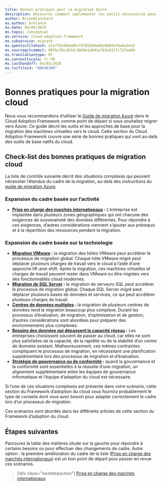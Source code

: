 ```yaml
---
title: Bonnes pratiques pour la migration Azure
description: Découvrez comment implémenter les outils nécessaires pour vous conformer aux bonnes pratiques en matière de migration cloud à l’aide du Cloud Adoption Framework pour Azure.
author: BrianBlanchard
ms.author: brblanch
ms.date: 04/04/2019
ms.topic: conceptual
ms.service: cloud-adoption-framework
ms.subservice: migrate
ms.openlocfilehash: a7affd1d64e80cfdf85504ed62960de78a4a34a5
ms.sourcegitcommit: 88fbc36cd634c3069e1a841a763a5327c737aa84
ms.translationtype: HT
ms.contentlocale: fr-FR
ms.lasthandoff: 04/03/2020
ms.locfileid: "80636380"
---
```

# <a name="best-practices-for-cloud-migration"></a>Bonnes pratiques pour la migration cloud

Nous vous recommandons d’utiliser le [Guide de migration Azure](../azure-migration-guide/index.md) dans le Cloud Adoption Framework comme point de départ si vous souhaitez migrer vers Azure. Ce guide décrit les outils et les approches de base pour la migration des machines virtuelles vers le cloud. Cette section du Cloud Adoption Framework couvre une série de bonnes pratiques qui vont au-delà des outils de base natifs du cloud.

## <a name="cloud-migration-best-practices-checklist"></a>Check-list des bonnes pratiques de migration cloud

La liste de contrôle suivante décrit des situations complexes qui peuvent nécessiter l’étendue du cadre de la migration, au-delà des instructions du [guide de migration Azure](../azure-migration-guide/index.md).

### <a name="business-driven-scope-expansion"></a>Expansion du cadre basée sur l’activité

- **[Prise en charge des marchés internationaux](./multiple-regions.md) :** L’entreprise est implantée dans plusieurs zones géographiques qui ont chacune des exigences de souveraineté des données différentes. Pour répondre à ces exigences, d’autres considérations viennent s’ajouter aux prérequis et à la répartition des ressources pendant la migration.

### <a name="technology-driven-scope-expansion"></a>Expansion du cadre basée sur la technologie

- **[Migration VMware](./vmware-host.md) :** la migration des hôtes VMware peut accélérer le processus de migration global. Chaque hôte VMware migré peut déplacer plusieurs charges de travail vers le cloud à l’aide d’une approche lift-and-shift. Après la migration, ces machines virtuelles et charges de travail peuvent rester dans VMware ou être migrées vers des fonctionnalités cloud modernes.
- **[Migration de SQL Server](./sql-migration.md) :** la migration de serveurs SQL peut accélérer le processus de migration global. Chaque SQL Server migré peut déplacer plusieurs bases de données et services, ce qui peut accélérer plusieurs charges de travail.
- **[Centres de données multiples](./multiple-datacenters.md) :** la migration de plusieurs centres de données rend la migration beaucoup plus complexe. Durant les processus d’évaluation, de migration, d’optimisation et de gestion, d’autres considérations sont abordées pour préparer des environnements plus complexes.
- **[Besoins des données qui dépassent la capacité réseau](./network-capacity-exceeded.md) :** Les entreprises choisissent souvent de passer au cloud, car elles ne sont plus satisfaites de la capacité, de la rapidité ou de la stabilité d’un centre de données existant. Malheureusement, ces mêmes contraintes compliquent le processus de migration, en nécessitant une planification supplémentaire lors des processus de migration et d’évaluation.
- **[Stratégie de gouvernance ou de conformité](./governance-or-compliance.md) :** quand la gouvernance et la conformité sont essentielles à la réussite d’une migration, un alignement supplémentaire entre les équipes de gouvernance informatique et l’équipe d’adoption du cloud est nécessaire.

Si l’une de ces situations complexes est présente dans votre scénario, cette section du Framework d’adoption du cloud vous fournira probablement le type de conseils dont vous avez besoin pour adapter correctement le cadre lors d’un processus de migration.

Ces scénarios sont abordés dans les différents articles de cette section du Framework d’adoption du cloud.

## <a name="next-steps"></a>Étapes suivantes

Parcourez la table des matières située sur la gauche pour répondre à certains besoins ou pour effectuer des changements de cadre. Autre option : la première amélioration du cadre de la liste ([Prise en charge des marchés internationaux](./multiple-regions.md)) est un bon point de départ pour passer en revue ces scénarios.

> [!div class="nextstepaction"]
> [Prise en charge des marchés internationaux](./multiple-regions.md)
